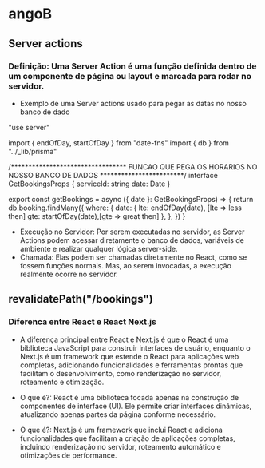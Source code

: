 # angoB
## Server actions
### Definição: Uma Server Action é uma função definida dentro de um componente de página ou layout e marcada para rodar no servidor.

* Exemplo de uma Server actions usado para pegar as datas no nosso banco de dado

"use server"

import { endOfDay, startOfDay } from "date-fns"
import { db } from "../_lib/prisma"


/********************************* FUNCAO QUE PEGA OS HORARIOS NO NOSSO BANCO DE DADOS ************************/
interface GetBookingsProps {
  serviceId: string
  date: Date
}

export const getBookings = async ({ date }: GetBookingsProps) => {
  return db.booking.findMany({
    where: {
      date: {
        lte: endOfDay(date), [lte => less then]
        gte: startOfDay(date),[gte => great then]
      },
    },
  })
}

* Execução no Servidor: Por serem executadas no servidor, as Server Actions podem acessar diretamente o banco de dados, variáveis de ambiente e realizar qualquer lógica server-side.
* Chamada: Elas podem ser chamadas diretamente no React, como se fossem funções normais. Mas, ao serem invocadas, a execução realmente ocorre no servidor.

## revalidatePath("/bookings")

### Diferenca entre React e React Next.js
* A diferença principal entre React e Next.js é que o React é uma biblioteca JavaScript para construir interfaces de usuário, enquanto o Next.js é um framework que estende o React para aplicações web completas, adicionando funcionalidades e ferramentas prontas que facilitam o desenvolvimento, como renderização no servidor, roteamento e otimização.

* O que é?: React é uma biblioteca focada apenas na construção de componentes de interface (UI). Ele permite criar interfaces dinâmicas, atualizando apenas partes da página conforme necessário.

* O que é?: Next.js é um framework que inclui React e adiciona funcionalidades que facilitam a criação de aplicações completas, incluindo renderização no servidor, roteamento automático e otimizações de performance.
